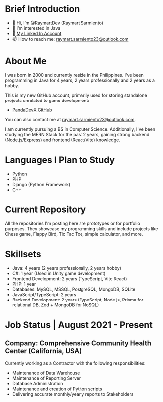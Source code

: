 # Brief Introduction

- 👋 Hi, I’m [@RaymartDev](https://github.com/RaymartDev) (Raymart Sarmiento)
- 👀 I’m interested in Java
- 🌱 [My Linked In Account](https://www.linkedin.com/in/raymart-sarmiento-lob)
- 📫 How to reach me: raymart.sarmiento23@outlook.com

# About Me

I was born in 2000 and currently reside in the Philippines. I've been programming in Java for 4 years, 2 years professionally and 2 years as a hobby.

This is my new GitHub account, primarily used for storing standalone projects unrelated to game development:
* [PandaDevX GitHub](https://github.com/PandaDevX)

You can also contact me at raymart.sarmiento23@outlook.com.

I am currently pursuing a BS in Computer Science. Additionally, I've been studying the MERN Stack for the past 2 years, gaining strong backend (Node.js/Express) and frontend (React/Vite) knowledge.

# Languages I Plan to Study

* Python
* PHP
* Django (Python Framework)
* C++

# Current Repository

All the repositories I'm posting here are prototypes or for portfolio purposes. They showcase my programming skills and include projects like Chess game, Flappy Bird, Tic Tac Toe, simple calculator, and more.

# Skillsets

* Java: 4 years (2 years professionally, 2 years hobby)
* C#: 1 year (Used in Unity game development)
* Frontend Development: 2 years (TypeScript, Vite React)
* PHP: 1 year
* Databases: MySQL, MSSQL, PostgreSQL, MongoDB, SQLite
* JavaScript/TypeScript: 2 years
* Backend Development: 2 years (TypeScript, Node.js, Prisma for relational DB, Zod + MongoDB for NoSQL)

# Job Status | August 2021 - Present

## Company: Comprehensive Community Health Center (California, USA)

Currently working as a Contractor with the following responsibilities:

- Maintenance of Data Warehouse
- Maintenance of Reporting Server
- Database Administration
- Maintenance and creation of Python scripts
- Delivering accurate monthly/yearly reports to Stakeholders
